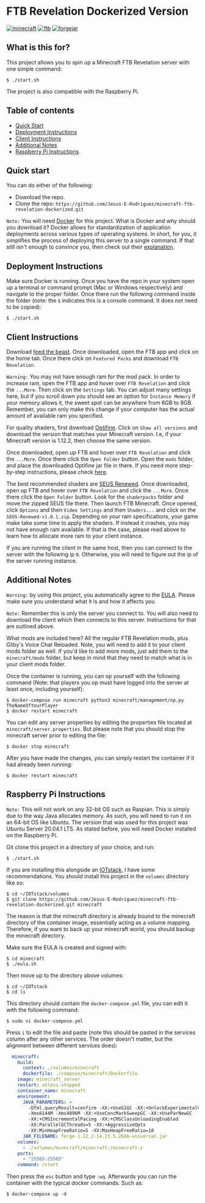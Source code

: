 # FTB Revelation Dockerized Version
[![minecraft](https://img.shields.io/badge/minecraft-1.12.2-green.svg)](https://www.minecraft.net/en-us)
[![ftb](https://img.shields.io/badge/ftb-3.4.0-orange.svg)](https://www.feed-the-beast.com/)
[![forgejar](https://img.shields.io/badge/forgejar-1.12.2.14.23.5.28.46-purple.svg)](https://www.feed-the-beast.com/modpack/ftb_revelation)


## What is this for?
This project allows you to spin up a Minecraft FTB Revelation server with one simple command:

    $ ./start.sh

The project is also compatible with the Raspberry Pi.
    
## Table of contents
- [Quick Start](#quick-start)
- [Deployment Instructions](#deployment-instructions)
- [Client Instructions](#client-instructions)
- [Additional Notes](#additional-notes)
- [Raspberry Pi Instructions](#raspberry-pi-instructions)

## Quick start
You can do either of the following:
- Download the repo.
- Clone the repo: `https://github.com/Jesus-E-Rodriguez/minecraft-ftb-revelation-dockerized.git`

`Note:` You will need [Docker](https://www.docker.com/products/docker-desktop) for this project. 
What is Docker and why should you download it? Docker allows for standardization of application 
deployments across various types of operating systems. In short, for you, it simplifies the 
process of deploying this server to a single command. If that still isn't enough to convince 
you, then check out their [explanation](https://www.docker.com/resources/what-container).

## Deployment Instructions
Make sure Docker is running. Once you have the repo in your system open up a terminal or 
command prompt (Mac or Windows respectively) and navigate to the proper folder. Once there
run the following command inside the folder (note: the `$` indicates this is a console 
command. It does not need to be copied):

    $ ./start.sh

## Client Instructions
Download [feed the beast](https://www.feed-the-beast.com/). Once downloaded, open the FTB app
and click on the home tab. Once there click on `Featured Packs` and download `FTB Revelation`.

`Warning:` You may not have enough ram for the mod pack. In order to increase ram,
open the FTB app and hover over `FTB Revelation` and click the `...More`.
Then click on the `Settings` tab. You can adjust many settings here, but if you scroll down
you should see an option for `Instance Memory` if your memory allows it, the sweet spot can be 
anywhere from 6GB to 8GB. Remember, you can only make this change if your computer has the 
actual amount of available ram you specified.

For quality shaders, first download [Optifine](https://optifine.net/downloads).
Click on `Show all versions` and download the version that matches your Minecraft version.
I.e, if your Minecraft version is 1.12.2, then choose the same version.

Once downloaded, open up FTB and hover over `FTB Revelation` and click the `...More`. Once there click the
`Open Folder` button. Open the `mods` folder, and place the downloaded Optifine jar file in there. 
If you need more step-by-step instructions, please check [here](https://ftb.gamepedia.com/Shaders_(programs)).

The best recommended shaders are [SEUS Renewed](https://www.sonicether.com/seus/).
Once downloaded, open up FTB and hover over `FTB Revelation` and click the `...More`. Once there click the 
`Open Folder` button. Look for the `shaderpacks` folder and move the zipped SEUS file there. 
Then launch FTB Minecraft. Once opened, click `Options` and then `Video Settings` and then `Shaders...`
and click on the `SEUS-Renewed-v1.0.1.zip`. Depending on your ram specifications, your game
make take some time to apply the shaders. If instead it crashes, you may not have enough 
ram available. If that is the case, please read above to learn how to allocate more ram to 
your client instance.

If you are running the client in the same host, then you can connect to the server with the following
ip `0`. Otherwise, you will need to figure out the ip of the server running instance.

## Additional Notes
`Warning:` by using this project, you automatically agree to the [EULA](https://account.mojang.com/documents/minecraft_eula). Please make sure you
understand what it is and how it affects you.

`Note:` Remember this is only the server you connect to. You will also need to download the client
which then connects to this server. Instructions for that are outlined above.

What mods are included here? All the regular FTB Revelation mods, plus Gliby's Voice Chat Reloaded.
Note, you will need to add it to your client mods folder as well. If you'd like to add more mods,
just add them to the `minecraft/mods` folder, but keep in mind that they need to match what is in
your client mods folder.

Once the container is running, you can op yourself with the following command
(Note: that players you op must have logged into the server at least once, including yourself):

    $ docker-compose run minecraft python3 minecraft/management/op.py TheNameOfYourPlayer
    $ docker restart minecraft

You can edit any server properties by editing the properties file located at `minecraft/server.properties`. 
But please note that you should stop the minecraft server prior to editing the file:

    $ docker stop minecraft

After you have made the changes, you can simply restart the container if it had already been running:

    $ docker restart minecraft

## Raspberry Pi Instructions

`Note:` This will not work on any 32-bit OS such as Raspian. This is simply due to the way Java 
allocates memory. As such, you will need to run it on an 64-bit OS like Ubuntu. The version that was used for
this project was Ubuntu Server 20.04.1 LTS. As stated before, you will need Docker installed on the Raspberry Pi.

Git clone this project in a directory of your choice, and run:

    $ ./start.sh

If you are installing this alongside an [IOTstack](https://github.com/SensorsIot/IOTstack), I have some recommendations.
You should install this project in the `volumes` directory like so:

    $ cd ~/IOTstack/volumes
    $ git clone https://github.com/Jesus-E-Rodriguez/minecraft-ftb-revelation-dockerized.git minecraft

The reason is that the minecraft directory is already bound to the minecraft directory of the container image, essentially
acting as a volume mapping. Therefore, if you want to back up your minecraft world, you should backup the minecraft
directory.

Make sure the EULA is created and signed with:

    $ cd minecraft
    $ ./eula.sh
    
Then move up to the directory above volumes:

    $ cd ~/IOTstack
    $ cd ls

This directory should contain the `docker-compose.yml` file, you can edit it with the following command:

    $ sudo vi docker-compose.yml

Press `i` to edit the file and paste (note this should be pasted in the services column after any other services. The
order doesn't matter, but the alignment between different services does):

```yaml
  minecraft:
    build:
      context: ./volumes/minecraft
      dockerfile: ./compose/minecraft/Dockerfile
    image: minecraft_server
    restart: unless-stopped
    container_name: minecraft
    environment:
      JAVA_PARAMETERS: >
        -Dfml.queryResult=confirm -XX:+UseG1GC -XX:+UnlockExperimentalVMOptions
        -Xmx6144M -Xms4096M -XX:+UseConcMarkSweepGC -XX:+UseParNewGC
        -XX:+CMSIncrementalPacing -XX:+CMSClassUnloadingEnabled
        -XX:ParallelGCThreads=5 -XX:+AggressiveOpts
        -XX:MinHeapFreeRatio=5 -XX:MaxHeapFreeRatio=10
      JAR_FILENAME: forge-1.12.2-14.23.5.2846-universal.jar
    volumes:
      - ./volumes/minecraft/minecraft:/minecraft:z
    ports:
      - "25565:25565"
    command: /start
```

Then press the `esc` button and type `:wq`. Afterwards you can run the container with the typical docker commands. Such as:

    $ docker-compose up -d